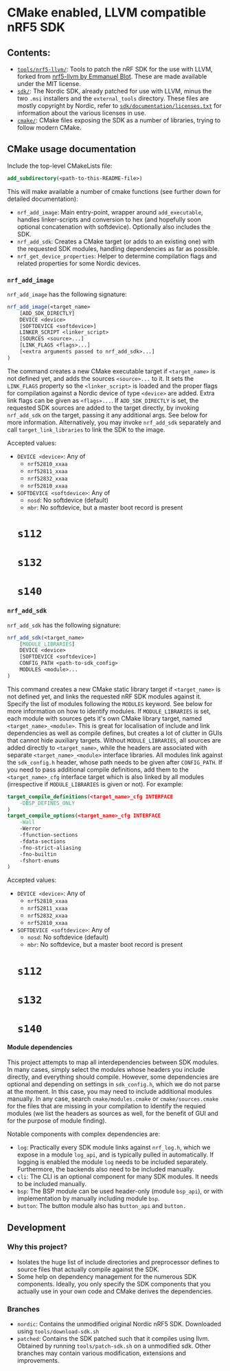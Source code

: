 # CMake enabled, LLVM compatible nRF5 SDK

## Contents:
 - [`tools/nrf5-llvm/`](tools/nrf5-llvm/):
   Tools to patch the nRF SDK for the use with LLVM,
   forked from [nrf5-llvm by Emmanuel Blot](https://github.com/eblot/nrf5-llvm).
   These are made available under the MIT license.
 - [`sdk/`](sdk/):
   The Nordic SDK, already patched for use with LLVM,
   minus the two `.msi` installers and the `external_tools` directory.
   These files are mostly copyright by Nordic,
   refer to [`sdk/documentation/licenses.txt`](sdk/documentation/licenses.txt)
   for information about the various licenses in use.
 - [`cmake/`](cmake/):
   CMake files exposing the SDK as a number of libraries,
   trying to follow modern CMake.

## CMake usage documentation

Include the top-level CMakeLists file:
```cmake
add_subdirectory(<path-to-this-README-file>)
```
This will make available a number of cmake functions (see further down for detailed documentation):
 - `nrf_add_image`: Main entry-point, wrapper around `add_executable`,
   handles linker-scripts and conversion to hex (and hopefully soon optional concatenation with softdevice).
   Optionally also includes the SDK.
 - `nrf_add_sdk`: Creates a CMake target (or adds to an existing one) with the requested SDK modules,
   handling dependencies as far as possible.
 - `nrf_get_device_properties`: Helper to determine compilation flags and related properties for some Nordic devices.

### `nrf_add_image`

`nrf_add_image` has the following signature:
```cmake
nrf_add_image(<target_name>
    [ADD_SDK_DIRECTLY]
    DEVICE <device>
    [SOFTDEVICE <softdevice>]
    LINKER_SCRIPT <linker_script>
    [SOURCES <source>...]
    [LINK_FLAGS <flags>...]
    [<extra arguments passed to nrf_add_sdk>...]
)
```
The command creates a new CMake executable target if `<target_name>` is not defined yet,
and adds the sources `<source>...` to it.
It sets the `LINK_FLAGS` property so the `<linker_script>` is loaded
and the proper flags for compilation against a Nordic device of type `<device>` are added.
Extra link flags can be given as `<flags>...`.
If `ADD_SDK_DIRECTLY` is set, the requested SDK sources are added to the target
directly, by invoking `nrf_add_sdk` on the target, passing it any additional args.
See below for more information.
Alternatively, you may invoke `nrf_add_sdk` separately and
call `target_link_libraries` to link the SDK to the image.

Accepted values:
 - `DEVICE <device>`: Any of
   * `nrf52810_xxaa`
   * `nrf52811_xxaa`
   * `nrf52832_xxaa`
   * `nrf52810_xxaa`
 - `SOFTDEVICE <softdevice>`: Any of
   * `nosd`: No softdevice (default)
   * `mbr`: No softdevice, but a master boot record is present
   # `s112`
   # `s132`
   # `s140`

### `nrf_add_sdk`

`nrf_add_sdk` has the following signature:
```cmake
nrf_add_sdk(<target_name>
    [MODULE_LIBRARIES]
    DEVICE <device>
    [SOFTDEVICE <softdevice>]
    CONFIG_PATH <path-to-sdk_config>
    MODULES <module>...
)
```
This command creates a new CMake static library target if `<target_name>` is not defined yet,
and links the requested nRF SDK modules against it.
Specify the list of modules following the `MODULES` keyword.
See below for more information on how to identify modules.
If `MODULE_LIBRARIES` is set, each module with sources gets it's own CMake library target,
named `<target_name>_<module>`.
This is great for localisation of include and link dependencies as well as compile defines,
but creates a lot of clutter in GUIs that cannot hide auxiliary targets.
Without `MODULE_LIBRARIES`, all sources are added directly to `<target_name>`,
while the headers are associated with separate `<target_name>_<module>` interface libraries.
All modules link against the `sdk_config.h` header, whose path needs to be given after `CONFIG_PATH`.
If you need to pass additional compile definitions, add them to the `<target_name>_cfg`
interface target which is also linked by all modules (irrespective if `MODULE_LIBRARIES` is given or not).
For example:
```cmake
target_compile_definitions(<target_name>_cfg INTERFACE
    -DBSP_DEFINES_ONLY
)
target_compile_options(<target_name>_cfg INTERFACE
    -Wall
    -Werror
    -ffunction-sections
    -fdata-sections
    -fno-strict-aliasing
    -fno-builtin
    -fshort-enums
)
```

Accepted values:
 - `DEVICE <device>`: Any of
   * `nrf52810_xxaa`
   * `nrf52811_xxaa`
   * `nrf52832_xxaa`
   * `nrf52810_xxaa`
 - `SOFTDEVICE <softdevice>`: Any of
   * `nosd`: No softdevice (default)
   * `mbr`: No softdevice, but a master boot record is present
   # `s112`
   # `s132`
   # `s140`

#### Module dependencies
This project attempts to map all interdependencies between SDK modules.
In many cases, simply select the modules whose headers you include directly,
and everything should compile.
However, some dependencies are optional and depending on settings in `sdk_config.h`,
which we do not parse at the moment.
In this case, you may need to include additional modules manually.
In any case, search `cmake/modules.cmake` or `cmake/sources.cmake`
for the files that are missing in your compilation to identify the requied modules
(we list the headers as sources as well, for the benefit of GUI and for the purpose of module finding).

Notable components with complex dependencies are:
 - `log`: Practically every SDK module links against `nrf_log.h`,
   which we expose in a module `log_api`, and is typically pulled in automatically.
   If logging is enabled the module `log` needs to be included separately.
   Furthermore, the backends also need to be included manually.
 - `cli`: The CLI is an optional component for many SDK modules.
   It needs to be included manually.
 - `bsp`: The BSP module can be used header-only (module `bsp_api`),
   or with implementation by manually including module `bsp`.
 - `button`: The button module also has `button_api` and `button.`

## Development

### Why this project?
 - Isolates the huge list of include directories and preprocessor defines
   to source files that actually compile against the SDK.
 - Some help on dependency management for the numerous SDK components.
   Ideally, you only specify the SDK components that you actually use
   in your own code and CMake derives the dependencies.

### Branches
 - `nordic`: Contains the unmodified original Nordic nRF5 SDK.
   Downloaded using `tools/download-sdk.sh`
 - `patched`: Contains the SDK patched such that it compiles using llvm.
   Obtained by running `tools/patch-sdk.sh` on a unmodified sdk.
Other branches may contain various modification, extensions and improvements.

